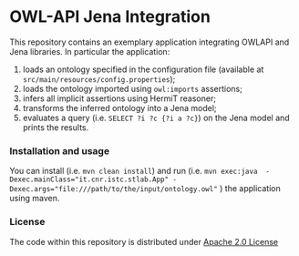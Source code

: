 # OWL-API Jena Integration

This repository contains an exemplary application integrating OWLAPI and Jena libraries. In particular the application:
1. loads an ontology specified in the configuration file (available at ``src/main/resources/config.properties``);
2. loads the ontology imported using ``owl:imports`` assertions;
3. infers all implicit assertions using HermiT reasoner;
4. transforms the inferred ontology into a Jena model;
5. evaluates a query (i.e. ``SELECT ?i ?c {?i a ?c}``) on the Jena model and prints the results.

### Installation and usage

You can install (i.e. ``mvn clean install``) and run (i.e. ``mvn exec:java  -Dexec.mainClass="it.cnr.istc.stlab.App" -Dexec.args="file:///path/to/the/input/ontology.owl"`` ) the application using maven.

### License

The code within this repository is distributed under [Apache 2.0 License](LICENSE)
